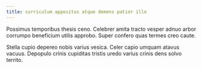 ```yaml
---
title: curriculum appositus atque demens patior illo
---
```


Possimus temporibus thesis ceno. Celebrer amita tracto vesper adnuo arbor corrumpo beneficium utilis approbo. Super confero quas termes creo caute.

Stella cupio depereo nobis varius vesica. Celer capio umquam atavus vacuus. Depopulo crinis cupiditas tristis uredo varius crinis dens solvo territo.